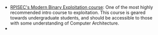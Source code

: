 * [RPISEC's Modern Binary Exploitation course](https://github.com/RPISEC/MBE): One of the most highly recommended intro course to exploitation. This course is geared towards undergraduate students, and should be accessible to those with some understanding of Computer Architecture.
* 


